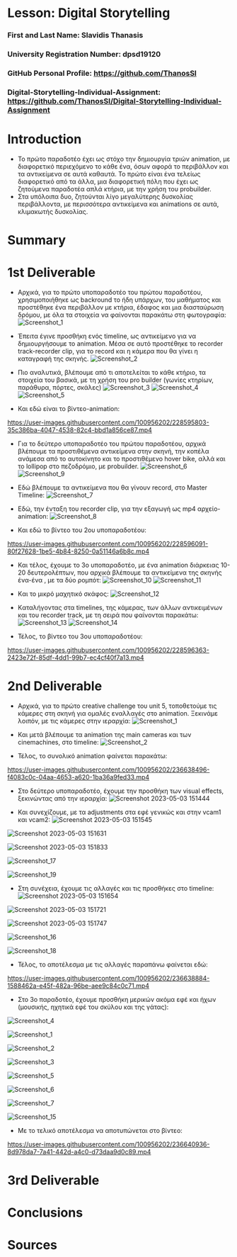 # Lesson: Digital Storytelling

### First and Last Name: Slavidis Thanasis
### University Registration Number: dpsd19120
### GitHub Personal Profile: https://github.com/ThanosSl
### Digital-Storytelling-Individual-Assignment: https://github.com/ThanosSl/Digital-Storytelling-Individual-Assignment

# Introduction
- Το πρώτο παραδοτέο έχει ως στόχο την δημιουργία τριών animation, με διαφορετικό περιεχόμενο το κάθε ένα, όσων αφορά το περιβάλλον και τα αντικείμενα σε αυτά καθαυτά. Το πρώτο είναι ένα τελείως διαφορετικό από τα άλλα, μια διαφορετική πόλη που έχει ως ζητούμενα παραδοτέα απλά κτήρια, με την χρήση του probuilder.
- Στα υπόλοιπα δυο, ζητούνται λίγο μεγαλύτερης δυσκολίας περιβάλλοντα, με περισσότερα αντικείμενα και animations σε αυτά, κλιμακωτής δυσκολίας.


# Summary


# 1st Deliverable
* Αρχικά, για το πρώτο υποπαραδοτέο του πρώτου παραδοτέου, χρησιμοποιήθηκε ως backround το ήδη υπάρχων, του μαθήματος και προστέθηκε ένα περιβάλλον με κτήρια, έδαφος και μια διασταύρωση δρόμου, με όλα τα στοιχεία να φαίνονται παρακάτω στη φωτογραφία:
![Screenshot_1](https://user-images.githubusercontent.com/100956202/224790861-521f36dd-480d-4481-86c4-b1fc4bba62de.png)

* Έπειτα έγινε προσθήκη ενός timeline, ως αντικείμενο για να δημιουργήσουμε το animation. Μέσα σε αυτό προστέθηκε το recorder track-recorder clip, για το record και η κάμερα που θα γίνει η καταγραφή της σκηνής.
![Screenshot_2](https://user-images.githubusercontent.com/100956202/224790894-bb93d279-9add-4917-bb43-f175f05d965f.png)

* Πιο αναλυτικά, βλέπουμε από τι αποτελείται το κάθε κτήριο, τα στοιχεία του βασικά, με τη χρήση του pro builder (γωνίες κτηρίων, παράθυρα, πόρτες, σκάλες)
![Screenshot_3](https://user-images.githubusercontent.com/100956202/224790974-81d5df8a-2699-4434-8780-fa7585a54908.png)
![Screenshot_4](https://user-images.githubusercontent.com/100956202/224791007-38ae65f1-8812-4ff8-ab4f-67644e8266a3.png)
![Screenshot_5](https://user-images.githubusercontent.com/100956202/224791071-2db15b98-d68d-4163-902e-7882a515b0bd.png)


* Και εδώ είναι το βίντεο-animation: 
 
 https://user-images.githubusercontent.com/100956202/228595803-35c386ba-4047-4538-82c4-bbd1a856ce87.mp4


* Για το δεύτερο υποπαραδοτέο του πρώτου παραδοτέου, αρχικά βλέπουμε τα προστιθέμενα αντικείμενα στην σκηνή, την κοπέλα ανάμεσα από το αυτοκίνητο και το προστιθέμενο hover bike, αλλά και το lollipop στο πεζοδρόμιο, με probuilder.
![Screenshot_6](https://user-images.githubusercontent.com/100956202/224796124-54fc639b-111d-4639-9fbb-5f8dce769ff6.png)
![Screenshot_9](https://user-images.githubusercontent.com/100956202/224796164-2a7051da-3bdf-4da1-a311-0f688eb54938.png)

* Εδώ βλέπουμε τα αντικείμενα που θα γίνουν record, στο Master Timeline:
![Screenshot_7](https://user-images.githubusercontent.com/100956202/224796136-29c252e6-3596-44ca-9ee7-c4af3df8e4e3.png)

* Εδώ, την ένταξη του recorder clip, για την εξαγωγή ως mp4 αρχείο-animation:
![Screenshot_8](https://user-images.githubusercontent.com/100956202/224796151-916d49ba-6713-407f-90cf-2af31febc88c.png)


* Και εδώ το βίντεο του 2ου υποπαραδοτέου:
 
 https://user-images.githubusercontent.com/100956202/228596091-80f27628-1be5-4b84-8250-0a51146a6b8c.mp4


* Και τέλος, έχουμε το 3ο υποπαραδοτέο, με ένα animation διάρκειας 10-20 δευτερολέπτων, που αρχικά βλέπουμε τα αντικείμενα της σκηνής ένα-ένα , με τα δύο ρομπότ: 
![Screenshot_10](https://user-images.githubusercontent.com/100956202/227047570-0d3c1147-b644-4030-ac73-6185d7ee7a8f.png)
![Screenshot_11](https://user-images.githubusercontent.com/100956202/227047662-99ae0972-650c-4e99-aba1-605ca858a5ce.png)

* Kαι το μικρό μαχητικό σκάφος: 
![Screenshot_12](https://user-images.githubusercontent.com/100956202/227048242-3c6aaf51-7636-47a0-81c4-a951e10bc24c.png)

* Kαταλήγοντας στα timelines, της κάμερας, των άλλων αντικειμένων και του recorder track, με τη σειρά που φαίνονται παρακάτω:
![Screenshot_13](https://user-images.githubusercontent.com/100956202/227048259-e9565311-26c1-422b-a201-67153c3604c6.png)
![Screenshot_14](https://user-images.githubusercontent.com/100956202/227048265-2ab4ed9a-d4d5-4bc3-9c6c-a5ee607a7e74.png)


* Τέλος, το βίντεο του 3ου υποπαραδοτέου: 
 
 https://user-images.githubusercontent.com/100956202/228596363-2423e72f-85df-4dd1-99b7-ec4cf40f7a13.mp4


# 2nd Deliverable
* Αρχικά, για το πρώτο creative challenge του unit 5, τοποθετούμε τις κάμερες στη σκηνή για ομαλές εναλλαγές στο animation. Ξεκινάμε λοιπόν, με τις κάμερες στην ιεραρχία: 
![Screenshot_1](https://user-images.githubusercontent.com/100956202/236638269-b774fed1-a7b1-40ed-af21-406dac177df7.png)

* Και μετά βλέπουμε τα animation της main cameras και των cinemachines, στο timeline:
![Screenshot_2](https://user-images.githubusercontent.com/100956202/236638355-544c4eef-99c6-4ea9-95e4-f5eca1faa4ff.png)

* Τέλος, το συνολικό animation φαίνεται παρακάτω:

https://user-images.githubusercontent.com/100956202/236638496-f4083c0c-04aa-4653-a620-1ba36a9fed33.mp4

* Στο δεύτερο υποπαραδοτέο, έχουμε την προσθήκη των visual effects, ξεκινώντας από την ιεραρχία:
![Screenshot 2023-05-03 151444](https://user-images.githubusercontent.com/100956202/236638577-a65bf512-1b79-4d54-94a1-6e061abb4160.png)

* Και συνεχίζουμε, με τα adjustments στα εφέ γενικώς και στην vcam1 και vcam2:
![Screenshot 2023-05-03 151545](https://user-images.githubusercontent.com/100956202/236638607-094c7621-f675-4fb6-9384-deb355eb791c.png)

![Screenshot 2023-05-03 151631](https://user-images.githubusercontent.com/100956202/236638612-3c5ffacd-4cca-4823-88ac-82f7124d4b6f.png)

![Screenshot 2023-05-03 151833](https://user-images.githubusercontent.com/100956202/236638621-bd25477d-e216-4b29-81bc-84658f6c74c2.png)

![Screenshot_17](https://user-images.githubusercontent.com/100956202/236638640-2afcfbc6-6b4a-4035-bbdc-794b84de8713.png)

![Screenshot_19](https://user-images.githubusercontent.com/100956202/236638665-03b3c371-a75b-432f-aa04-a2ceaaf63832.png)

* Στη συνέχεια, έχουμε τις αλλαγές και τις προσθήκες στο timeline:
![Screenshot 2023-05-03 151654](https://user-images.githubusercontent.com/100956202/236638689-e12fb8f8-098b-4928-a098-4000affaa2a4.png)

![Screenshot 2023-05-03 151721](https://user-images.githubusercontent.com/100956202/236638695-494d8799-58e8-4bce-8bb6-1347cc9202e6.png)

![Screenshot 2023-05-03 151747](https://user-images.githubusercontent.com/100956202/236638707-3f635274-939a-4d62-bb12-2eef1854532e.png)

![Screenshot_16](https://user-images.githubusercontent.com/100956202/236638721-ff4a318a-00d6-4714-8d71-3631e33c58ef.png)

![Screenshot_18](https://user-images.githubusercontent.com/100956202/236638723-df113535-e1ad-4349-b34d-f1de9658340f.png)

* Τέλος, το αποτέλεσμα με τις αλλαγές παραπάνω φαίνεται εδώ:

https://user-images.githubusercontent.com/100956202/236638884-1588462a-e45f-482a-96be-aee9c84c0c71.mp4

* Στο 3ο παραδοτέο, έχουμε προσθήκη μερικών ακόμα εφέ και ήχων (μουσικής, ηχητικά εφέ του σκύλου και της γάτας):

![Screenshot_4](https://user-images.githubusercontent.com/100956202/236640813-41f62680-191b-4211-a846-f5176f0fc0c6.png)

![Screenshot_1](https://user-images.githubusercontent.com/100956202/236640795-eed7826a-7fe6-416b-863f-e5c608fdc7aa.png)

![Screenshot_2](https://user-images.githubusercontent.com/100956202/236640798-0d733e67-e01f-4ad9-b818-5acebc0828d0.png)

![Screenshot_3](https://user-images.githubusercontent.com/100956202/236640806-6b78b5bd-7593-455d-a33a-812f60c93bef.png)

![Screenshot_5](https://user-images.githubusercontent.com/100956202/236640821-e0dc349f-cf60-4d45-92b4-66caaf7c419f.png)

![Screenshot_6](https://user-images.githubusercontent.com/100956202/236640825-ef0e71f6-32d4-4543-9398-b5e49eb9b518.png)

![Screenshot_7](https://user-images.githubusercontent.com/100956202/236640828-dc469e57-c188-4e66-b27e-514c2030ad8d.png)

![Screenshot_15](https://user-images.githubusercontent.com/100956202/236640833-60715f13-28c2-40e8-85dc-74f7d9615ddf.png)

* Με το τελικό αποτέλεσμα να αποτυπώνεται στο βίντεο:

https://user-images.githubusercontent.com/100956202/236640936-8d978da7-7a41-442d-a4c0-d73daa9d0c89.mp4










# 3rd Deliverable 


# Conclusions


# Sources

